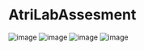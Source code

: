 # AtriLabAssesment

![image](https://drive.google.com/uc?export=view&id=1ScKK11pt5nw4XmDR_YDUM8cFz0rLesMo)
![image](https://drive.google.com/uc?export=view&id=1SU72dyVvtDuETmuwUXAPQhQEbvKvKosP)
![image](https://drive.google.com/uc?export=view&id=1DWFDd6Khhu92039hNAHnggx3oEpCs7Md)
![image](https://drive.google.com/uc?export=view&id=1_R8px7b_XtTbB2UtmXMLr_JnBKtTx_Ep)
